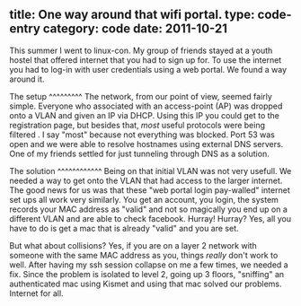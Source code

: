 title: One way around that wifi portal.
type: code-entry
category: code
date: 2011-10-21
---

This summer I went to linux-con. My group of friends stayed at a youth hostel that offered internet that you had to sign up for. To use the internet you had to log-in with user credentials using a web portal. We found a way around it.

The setup
^^^^^^^^^
The network, from our point of view, seemed fairly simple. Everyone who associated with an access-point (AP) was dropped onto a VLAN and given an IP via DHCP. Using this IP you could get to the registration page, but besides that, _most_ useful protocols were being filtered . I say "most" because not everything was blocked. Port 53 was open and we were able to resolve hostnames using external DNS servers. One of my friends settled for just tunneling through DNS as a solution.

The solution
^^^^^^^^^^^^
Being on that initial VLAN was not very usefull. We needed a way to get onto the VLAN that had access to the larger internet. The good news for us was that these "web portal login pay-walled" internet set ups all work very similarly. You get an account, you login, the system records your MAC address as "valid" and not so magically you end up on a different VLAN and are able to check facebook. Hurray! Hurray? Yes, all you have to do is get a mac that is already "valid" and you are set.

But what about collisions? Yes, if you are on a layer 2 network with someone with the same MAC address as you, things *really* don't work to well. After having my ssh session collapse on me a few times, we needed a fix. Since the problem is isolated to level 2, going up 3 floors, "sniffing" an authenticated mac using Kismet and using that mac solved our problems. Internet for all.
